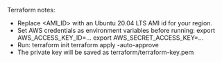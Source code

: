 Terraform notes:
- Replace <AMI_ID> with an Ubuntu 20.04 LTS AMI id for your region.
- Set AWS credentials as environment variables before running:
  export AWS_ACCESS_KEY_ID=...
  export AWS_SECRET_ACCESS_KEY=...
- Run:
  terraform init
  terraform apply -auto-approve
- The private key will be saved as terraform/terraform-key.pem

